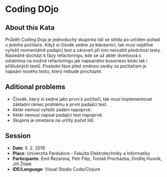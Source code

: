 ﻿# Coding DOjo

## About this Kata

Průběh Coding Doja je jednoduchý skupinka lidí se střída po určitém pořadí u jedoho počítače. Když si člověk sedne za klávesnici, tak musí nejdříve vyřešit momentálně padající test a zároveň při tom nerozbít předchozí testy. Následně dochází k fázy refactoringu, kde se už aktér domlouvá s ostatníma na možné refactoringu jak napsaného bussiness kódu tak i příšlušných testů. Poslední fáze před změnou osoby za počítačem je napsání nového testu, který nebude procházet.

## Aditional problems

- Člověk, který si sedne jako první k počítači, tak musí implementovat základní rámec problému a první padající test.
- Aktér nemusí vyřešit zadání napoprvé.
- Aktér nemusí napsat padající test napoprvé.
- Skupina je omezena na určitý počet lidí.

## Session

- **Date**: 5. 2. 2019
- **Place**: Univerzita Pardubice - Fakulta Elektrotechniky a Informatiky
- **Participants**: Emil Řezanina, Petr Filip, Tomáš Procházka, Ondřej Husník, Jiří Židek
- **IDE/Language**: Visual Studio Code/Clojure